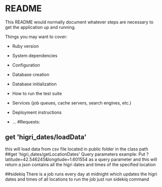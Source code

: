 # README

This README would normally document whatever steps are necessary to get the
application up and running.

Things you may want to cover:

* Ruby version

* System dependencies

* Configuration

* Database creation

* Database initialization

* How to run the test suite

* Services (job queues, cache servers, search engines, etc.)

* Deployment instructions

* ...
#Requests:
##  get 'higri_dates/loadData'
this will load data from csv file located in public folder in the class path
##get 'higri_dates/getLocationDates'
Query parameters example:
Put ?latitude=42.546245&longitude=1.601554
as a query parameter and this will return a json contains all the higri dates and times of the specified location

##sidekiq
There is a job runs every day at midnight which updates the higri dates and times of all locations
to run the job just run
 sidekiq 
command
